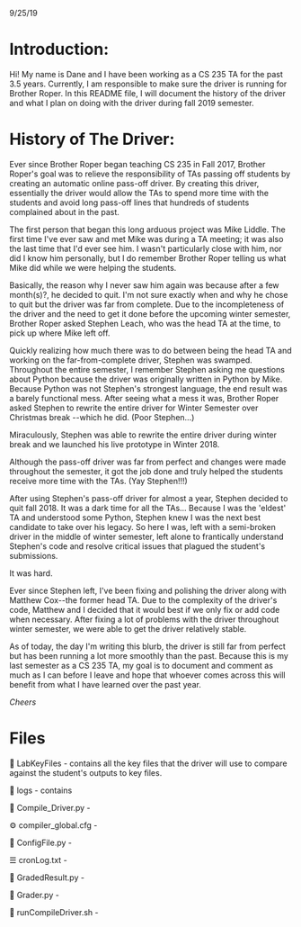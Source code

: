 9/25/19

# Introduction: #

Hi! My name is Dane and I have been working as a CS 235 TA for the past 3.5
years. Currently, I am responsible to make sure the driver is running for
Brother Roper. In this README file, I will document the history of the
driver and what I plan on doing with the driver during fall 2019 semester.



# History of The Driver: #

Ever since Brother Roper began teaching CS 235 in Fall 2017, Brother Roper's
goal was to relieve the responsibility of TAs passing off students by creating
an automatic online pass-off driver. By creating this driver, essentially the
driver would allow the TAs to spend more time with the students and avoid long
pass-off lines that hundreds of students complained about in the past.

The first person that began this long arduous project was Mike Liddle.
The first time I've ever saw and met Mike was during a TA meeting; it was also 
the last time that I'd ever see him. I wasn't particularly close with him, nor did I know him personally, but I do remember Brother Roper telling us what Mike did while we
were helping the students.

Basically, the reason why I never saw him again was because after a few 
month(s)?, he decided to quit. I'm not sure exactly when and why he chose
to quit but the driver was far from complete. Due to the incompleteness
of the driver and the need to get it done before the upcoming winter semester, 
Brother Roper asked Stephen Leach, who was the head TA at the time, to pick up where Mike left off.

Quickly realizing how much there was to do between being the head TA and working on the far-from-complete driver, Stephen was swamped. Throughout the entire semester, I remember
Stephen asking me questions about Python because the driver was originally written
in Python by Mike. Because Python was not Stephen's strongest language, the end result was a barely functional mess. After seeing what a mess it was, Brother Roper asked Stephen to rewrite the entire driver for Winter Semester over Christmas break --which he did. (Poor Stephen...)

Miraculously, Stephen was able to rewrite the entire driver during winter
break and we launched his live prototype in Winter 2018. 

Although the pass-off driver was far from perfect and changes were made throughout
the semester, it got the job done and truly helped the students receive more time 
with the TAs. (Yay Stephen!!!)

After using Stephen's pass-off driver for almost a year, Stephen decided to
quit fall 2018. It was a dark time for all the TAs... Because I was the 'eldest' TA
and understood some Python, Stephen knew I was the next best candidate to take over his legacy. So here I was, left with a semi-broken driver in the middle of winter semester, left alone to frantically understand Stephen's code and resolve critical issues that plagued the student's submissions. 

It was hard. 

Ever since Stephen left, I've been fixing and polishing the driver along with 
Matthew Cox--the former head TA. Due to the complexity of the driver's code,
Matthew and I decided that it would best if we only fix or add code when necessary.
After fixing a lot of problems with the driver throughout winter semester, we were
able to get the driver relatively stable.

As of today, the day I'm writing this blurb, the driver is still far from perfect
but has been running a lot more smoothly than the past. Because this is my last
semester as a CS 235 TA, my goal is to document and comment as much as I can before
I leave and hope that whoever comes across this will benefit from what I have
learned over the past year.

*Cheers*



# Files #

📁 LabKeyFiles - contains all the key files that the driver will use to compare
against the student's outputs to key files.

📁 logs - contains 

🐍 Compile_Driver.py - 

⚙ compiler_global.cfg -

🐍 ConfigFile.py -

☰ cronLog.txt -

🐍 GradedResult.py -

🐍 Grader.py -

🐚 runCompileDriver.sh -
